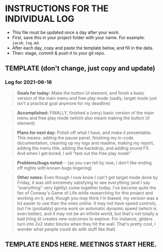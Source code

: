 # INSTRUCTIONS FOR THE INDIVIDUAL LOG
* This file must be updated once a day after your work.
* First, save this in your project folder with your name. For example: `jacob_log.md`.
* After each day, copy and paste the template below, and fill in the data.
* Then: stage, commit & push it to your git repo.

## TEMPLATE (don't change, just copy and update)

### Log for 2021-06-16

> **Goals for today:** Make the button UI element, and finish a basic version of the main menu and free play mode (sadly, target mode just isn't a practical goal anymore for my deadline)

> **Accomplished:** FINALLY, finished a (very) basic version of the main menu and free play mode (which also meant making the button UI element)

> **Plans for next day:** Polish off what I have, and make it presentable. This means: adding the pause panel, finishing my in-code documentation, cleaning up my logs and readme, making my report, adding the menu title, adding the backdrop, and adding sound FX. And when I get bored, I will "test out the free play mode"

> **Problems/bugs noted:** - (as you can tell by now, I don't like ending off nights with known bugs lingering)

> **Other notes:** Even though I now know I can't get target mode done by Friday, it was still extremely satisfying to see everything (and I say "everything" very lightly) come together today. I've become quite the fan of Conway's Game of Life while researching for this project and working on it, and, though you may think I'm biased, my version was a lot easier to use than the ones online. It may not have speed controls, but I'm (probably) gonna work on automatic dynamic speed (which is even better), and it may not be an infinite world, but that's not totally a bad thing (it creates new outcomes to explore. For instance, gliders turn into 2x2 static blocks when they hit the wall. That's pretty cool, I wonder what people could do with stuff like that)

## TEMPLATE ENDS HERE. MEETINGS START HERE.
